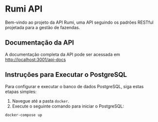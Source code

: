 # Rumi API

Bem-vindo ao projeto da API Rumi, uma API seguindo os padrões RESTful projetada para a gestão de fazendas.

## Documentação da API

A documentação completa da API pode ser acessada em [http://localhost:3001/api-docs](http://localhost:3001/api-docs)

## Instruções para Executar o PostgreSQL

Para configurar e executar o banco de dados PostgreSQL, siga estas etapas simples:

1. Navegue até a pasta `docker`.
2. Execute o seguinte comando para iniciar o PostgreSQL:

```bash
docker-compose up
